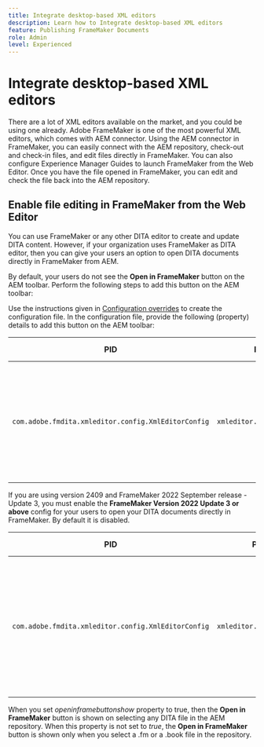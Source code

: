 ```yaml
---
title: Integrate desktop-based XML editors
description: Learn how to Integrate desktop-based XML editors
feature: Publishing FrameMaker Documents
role: Admin
level: Experienced
---
```

# Integrate desktop-based XML editors 

There are a lot of XML editors available on the market, and you could be using one already. Adobe FrameMaker is one of the most powerful XML editors, which comes with AEM connector. Using the AEM connector in FrameMaker, you can easily connect with the AEM repository, check-out and check-in files, and edit files directly in FrameMaker. You can also configure Experience Manager Guides to launch FrameMaker from the Web Editor. Once you have the file opened in FrameMaker, you can edit and check the file back into the AEM repository.

## Enable file editing in FrameMaker from the Web Editor 

You can use FrameMaker or any other DITA editor to create and update DITA content. However, if your organization uses FrameMaker as DITA editor, then you can give your users an option to open DITA documents directly in FrameMaker from AEM.


By default, your users do not see the **Open in FrameMaker** button on the AEM toolbar. Perform the following steps to add this button on the AEM toolbar:

Use the instructions given in [Configuration overrides](download-install-additional-config-override.md#) to create the configuration file. In the configuration file, provide the following \(property\) details to add this button on the AEM toolbar:


|PID|Property Key|Property Value|
|---|------------|--------------|
|`com.adobe.fmdita.xmleditor.config.XmlEditorConfig`|`xmleditor.openinframebuttonshow`|Boolean \(true/false\). If you want to show the **Open in FrameMaker** button, then set this property to true. <br> **Default value**: false |



If you are using version 2409 and FrameMaker 2022 September release - Update 3, you must enable the **FrameMaker Version 2022 Update 3 or above** config for your users to open your DITA documents directly in FrameMaker.  By default it is disabled.


|PID|Property Key|Property Value|
|---|------------|--------------|
|`com.adobe.fmdita.xmleditor.config.XmlEditorConfig`|`xmleditor.openinframe2022above`|Boolean \(true/false\). If you are using FrameMaker 2022 September release - Update 3 , then set this property to true. <br> **Default value**: false |



When you set *openinframebuttonshow* property to true, then the **Open in FrameMaker** button is shown on selecting any DITA file in the AEM repository. When this property is not set to *true*, the **Open in FrameMaker** button is shown only when you select a .fm or a .book file in the repository.



